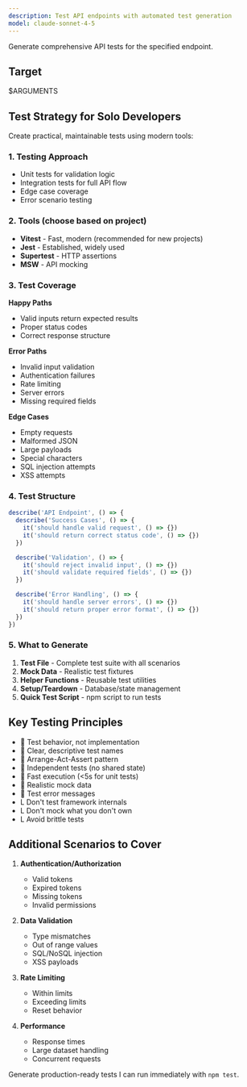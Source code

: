 ```yaml
---
description: Test API endpoints with automated test generation
model: claude-sonnet-4-5
---
```


Generate comprehensive API tests for the specified endpoint.

## Target

$ARGUMENTS

## Test Strategy for Solo Developers

Create practical, maintainable tests using modern tools:

### 1. **Testing Approach**
- Unit tests for validation logic
- Integration tests for full API flow
- Edge case coverage
- Error scenario testing

### 2. **Tools** (choose based on project)
- **Vitest** - Fast, modern (recommended for new projects)
- **Jest** - Established, widely used
- **Supertest** - HTTP assertions
- **MSW** - API mocking

### 3. **Test Coverage**

**Happy Paths**
- Valid inputs return expected results
- Proper status codes
- Correct response structure

**Error Paths**
- Invalid input validation
- Authentication failures
- Rate limiting
- Server errors
- Missing required fields

**Edge Cases**
- Empty requests
- Malformed JSON
- Large payloads
- Special characters
- SQL injection attempts
- XSS attempts

### 4. **Test Structure**

```typescript
describe('API Endpoint', () => {
  describe('Success Cases', () => {
    it('should handle valid request', () => {})
    it('should return correct status code', () => {})
  })

  describe('Validation', () => {
    it('should reject invalid input', () => {})
    it('should validate required fields', () => {})
  })

  describe('Error Handling', () => {
    it('should handle server errors', () => {})
    it('should return proper error format', () => {})
  })
})
```

### 5. **What to Generate**

1. **Test File** - Complete test suite with all scenarios
2. **Mock Data** - Realistic test fixtures
3. **Helper Functions** - Reusable test utilities
4. **Setup/Teardown** - Database/state management
5. **Quick Test Script** - npm script to run tests

## Key Testing Principles

-  Test behavior, not implementation
-  Clear, descriptive test names
-  Arrange-Act-Assert pattern
-  Independent tests (no shared state)
-  Fast execution (<5s for unit tests)
-  Realistic mock data
-  Test error messages
- L Don't test framework internals
- L Don't mock what you don't own
- L Avoid brittle tests

## Additional Scenarios to Cover

1. **Authentication/Authorization**
   - Valid tokens
   - Expired tokens
   - Missing tokens
   - Invalid permissions

2. **Data Validation**
   - Type mismatches
   - Out of range values
   - SQL/NoSQL injection
   - XSS payloads

3. **Rate Limiting**
   - Within limits
   - Exceeding limits
   - Reset behavior

4. **Performance**
   - Response times
   - Large dataset handling
   - Concurrent requests

Generate production-ready tests I can run immediately with `npm test`.
